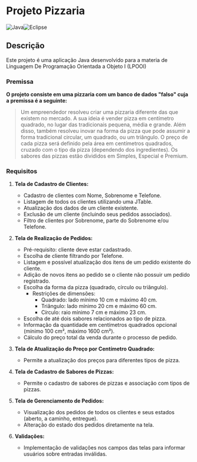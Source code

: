 # Projeto Pizzaria
![Java](https://img.shields.io/badge/java-%23ED8B00.svg?style=for-the-badge&logo=openjdk&logoColor=white)![Eclipse](https://img.shields.io/badge/Eclipse-FE7A16.svg?style=for-the-badge&logo=Eclipse&logoColor=white)


## Descrição

Este projeto é uma aplicação Java desenvolvido para a materia de Linguagem De Programação Orientada a Objeto I (LPOOI)

### Premissa

**O projeto consiste em uma pizzaria com um banco de dados "falso" cuja a premissa é a seguinte:**

> Um empreendedor resolveu criar uma pizzaria diferente das que existem no mercado. A sua ideia é vender pizza em
centímetro quadrado, no lugar das tradicionais pequena, média e grande. Além disso, também resolveu inovar na forma da
pizza que pode assumir a forma tradicional circular, um quadrado, ou um triângulo. O preço de cada pizza será definido pela
área em centímetros quadrados, cruzado com o tipo da pizza (dependendo dos ingredientes). Os sabores das pizzas estão
divididos em Simples, Especial e Premium.

### Requisitos 
1. **Tela de Cadastro de Clientes:**
   - Cadastro de clientes com Nome, Sobrenome e Telefone.
   - Listagem de todos os clientes utilizando uma JTable.
   - Atualização dos dados de um cliente existente.
   - Exclusão de um cliente (incluindo seus pedidos associados).
   - Filtro de clientes por Sobrenome, parte do Sobrenome e/ou Telefone.

2. **Tela de Realização de Pedidos:**
   - Pré-requisito: cliente deve estar cadastrado.
   - Escolha de cliente filtrando por Telefone.
   - Listagem e possível atualização dos itens de um pedido existente do cliente.
   - Adição de novos itens ao pedido se o cliente não possuir um pedido registrado.
   - Escolha da forma da pizza (quadrado, círculo ou triângulo).
     - Restrições de dimensões: 
       - Quadrado: lado mínimo 10 cm e máximo 40 cm.
       - Triângulo: lado mínimo 20 cm e máximo 60 cm.
       - Círculo: raio mínimo 7 cm e máximo 23 cm.
   - Escolha de até dois sabores relacionados ao tipo de pizza.
   - Informação da quantidade em centímetros quadrados opcional (mínimo 100 cm², máximo 1600 cm²).
   - Cálculo do preço total da venda durante o processo de pedido.

3. **Tela de Atualização do Preço por Centímetro Quadrado:**
   - Permite a atualização dos preços para diferentes tipos de pizza.

4. **Tela de Cadastro de Sabores de Pizzas:**
   - Permite o cadastro de sabores de pizzas e associação com tipos de pizzas.

5. **Tela de Gerenciamento de Pedidos:**
   - Visualização dos pedidos de todos os clientes e seus estados (aberto, a caminho, entregue).
   - Alteração do estado dos pedidos diretamente na tela.

6. **Validações:**
   - Implementação de validações nos campos das telas para informar usuários sobre entradas inválidas.



